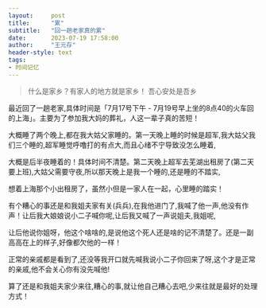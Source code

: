 ```yaml
---
layout:     post
title:      "累"
subtitle:   "回一趟老家真的累"
date:       2023-07-19 17:58:00
author:     "王元存"
header-style: text
tags:
- 时间记忆
---
```


> 什么是家乡？有家人的地方就是家乡！
> 吾心安处是吾乡

最近回了一趟老家,具体时间是「7月17号下午 - 7月19号早上坐的8点40的火车回的上海」。主要为了参加我大妈的葬礼，人这一辈子真的苦短！

大概睡了两个晚上,都在我大姑父家睡的。第一天晚上睡的时候是超军,我大姑父我们三个睡的,超军睡觉呼噜打的有点大,而且心绪不宁导致没怎么睡着,

大概是后半夜睡着的！具体时间不清楚。第二天晚上超军去芜湖出租房了(第二天要上班),大姑父需要守夜,所以那天晚上是我一个睡的,还是睡的不踏实,

想着上海那个小出租房了，虽然小但是一家人在一起，心里睡的踏实！

有个糟心的事还是和我姐夫家有关(兵兵),在我他进门了,我喊了他一声,他没有作声！让后我大娘娘说小二子喊你呢,让后我又喊了一声说姐夫,我姐呢,

让后他说你姐呀，他这个啥啥的,是说他这个死人还是啥的记不清楚了。还是一副高高在上的样子,好像都欠他的一样！

正常的亲戚都是看到了,还没等我开口就先喊我说小二子你回来了呀,这个才是正常的亲戚,他不会关心你有没先喊他!

算了还是和我姐夫家少来往,糟心的事,就让他自己糟心去吧,少来往就是最好的处理方式！

